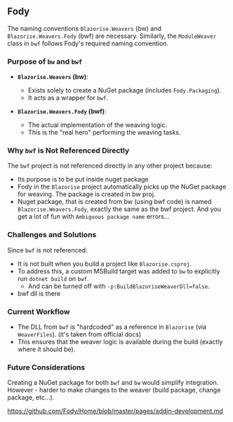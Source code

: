 ﻿## Fody

The naming conventions `Blazorise.Weavers` (bw) and `Blazorise.Weavers.Fody` (bwf) are necessary.
Similarly, the `ModuleWeaver` class in `bwf` follows Fody's required naming convention.

### Purpose of `bw` and `bwf`

- **`Blazorise.Weavers` (bw)**:
    - Exists solely to create a NuGet package (includes `Fody.Packaging`).
    - It acts as a wrapper for `bwf`.

- **`Blazorise.Weavers.Fody` (bwf)**:
    - The actual implementation of the weaving logic.
    - This is the "real hero" performing the weaving tasks.

### Why `bwf` is Not Referenced Directly
The `bwf` project is not referenced directly in any other project because:
- Its purpose is to be put inside nuget package
- Fody in the `Blazorise` project automatically picks up the NuGet package for weaving. The package is created in bw proj.
- Nuget package, that is created from bw (using bwf code) is named `Blazorise.Weavers.Fody`,
exactly the same as the bwf project. And you get a lot of fun with `Ambiguous package name` errors...   

### Challenges and Solutions
Since `bwf` is not referenced:
- It is not built when you build a project like `Blazorise.csproj`.
- To address this, a custom MSBuild target was added to `bw` to explicitly run `dotnet build` on `bwf`.
   - And can be turned off with `-p:BuildBlazoriseWeaverDll=false`.
- bwf dll is there

### Current Workflow
- The DLL from `bwf` is "hardcoded" as a reference in `Blazorise` (via `WeaverFiles`). (it's taken from official docs)
- This ensures that the weaver logic is available during the build (exactly where it should be).

### Future Considerations

Creating a NuGet package for both `bwf` and `bw` would simplify integration.
However - harder to make changes to the weaver (build package, change package, etc...).

https://github.com/Fody/Home/blob/master/pages/addin-development.md









